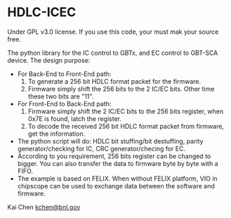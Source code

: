 # HDLC-ICEC
Under GPL v3.0 license. If you use this code, your must mak your source free.

The python library for the IC control to GBTx, and EC control to GBT-SCA device.
The design purpose:  
- For Back-End to Front-End path:  
  1. To generate a 256 bit HDLC format packet for the firmware.  
  2. Firmware simply shift the 256 bits to the 2 IC/EC bits. Other time these two bits are "11".  
- For Front-End to Back-End path:  
  1. Firmware simply shift the 2 IC/EC bits to the 256 bits register, when 0x7E is found, latch the register.   
  2. To decode the received 256 bit HDLC format packet from firmware, get the information.  
- The python script will do: HDLC bit stuffing/bit destuffing, parity generator/checking for IC, CRC generator/checing for EC.   
- According to you requirement, 256 bits register can be changed to bigger. You can also transfer the data to firmware byte by byte with a FIFO.  
- The example is based on FELIX. When without FELIX platform, VIO in chipscope can be used to exchange data between the software and firmware.  
 
Kai Chen <kchen@bnl.gov>

